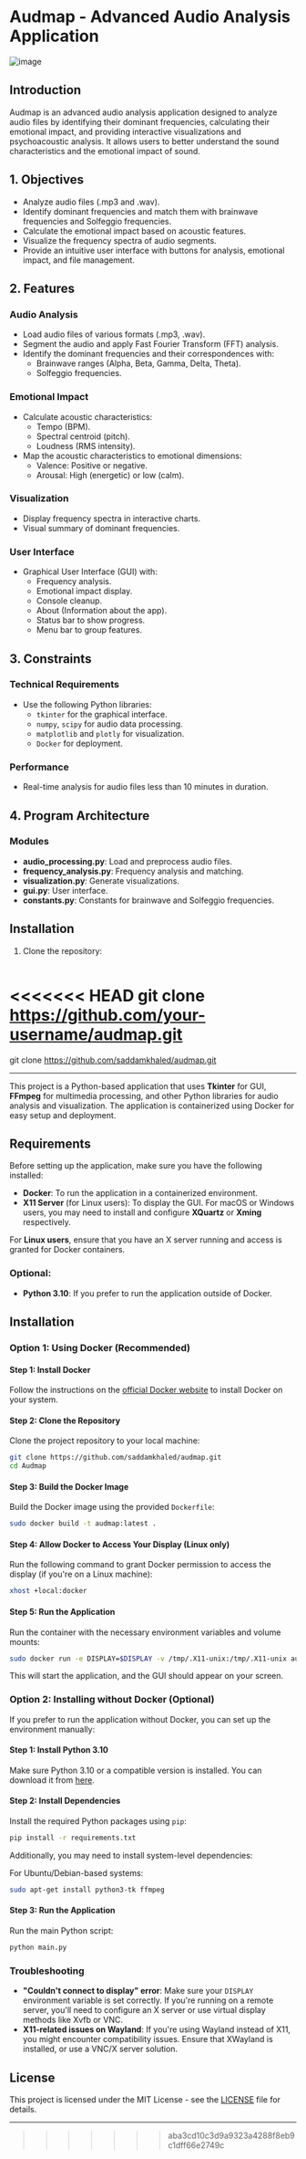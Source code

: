 # Audmap - Advanced Audio Analysis Application

![image](https://github.com/user-attachments/assets/911bcfca-5ab0-4490-9307-23c7dbe8b11e)

## Introduction
Audmap is an advanced audio analysis application designed to analyze audio files by identifying their dominant frequencies, calculating their emotional impact, and providing interactive visualizations and psychoacoustic analysis. It allows users to better understand the sound characteristics and the emotional impact of sound.

## 1. Objectives
- Analyze audio files (.mp3 and .wav).
- Identify dominant frequencies and match them with brainwave frequencies and Solfeggio frequencies.
- Calculate the emotional impact based on acoustic features.
- Visualize the frequency spectra of audio segments.
- Provide an intuitive user interface with buttons for analysis, emotional impact, and file management.

## 2. Features

### Audio Analysis
- Load audio files of various formats (.mp3, .wav).
- Segment the audio and apply Fast Fourier Transform (FFT) analysis.
- Identify the dominant frequencies and their correspondences with:
  - Brainwave ranges (Alpha, Beta, Gamma, Delta, Theta).
  - Solfeggio frequencies.

### Emotional Impact
- Calculate acoustic characteristics:
  - Tempo (BPM).
  - Spectral centroid (pitch).
  - Loudness (RMS intensity).
- Map the acoustic characteristics to emotional dimensions:
  - Valence: Positive or negative.
  - Arousal: High (energetic) or low (calm).

### Visualization
- Display frequency spectra in interactive charts.
- Visual summary of dominant frequencies.

### User Interface
- Graphical User Interface (GUI) with:
  - Frequency analysis.
  - Emotional impact display.
  - Console cleanup.
  - About (Information about the app).
  - Status bar to show progress.
  - Menu bar to group features.

## 3. Constraints

### Technical Requirements
- Use the following Python libraries:
  - `tkinter` for the graphical interface.
  - `numpy`, `scipy` for audio data processing.
  - `matplotlib` and `plotly` for visualization.
  - `Docker` for deployment.

### Performance
- Real-time analysis for audio files less than 10 minutes in duration.

## 4. Program Architecture

### Modules
- **audio_processing.py**: Load and preprocess audio files.
- **frequency_analysis.py**: Frequency analysis and matching.
- **visualization.py**: Generate visualizations.
- **gui.py**: User interface.
- **constants.py**: Constants for brainwave and Solfeggio frequencies.

## Installation

1. Clone the repository:
   ```bash
<<<<<<< HEAD
   git clone https://github.com/your-username/audmap.git
=======
   git clone https://github.com/saddamkhaled/audmap.git

---

This project is a Python-based application that uses **Tkinter** for GUI, **FFmpeg** for multimedia processing, and other Python libraries for audio analysis and visualization. The application is containerized using Docker for easy setup and deployment.

## Requirements

Before setting up the application, make sure you have the following installed:

- **Docker**: To run the application in a containerized environment.
- **X11 Server** (for Linux users): To display the GUI. For macOS or Windows users, you may need to install and configure **XQuartz** or **Xming** respectively.

For **Linux users**, ensure that you have an X server running and access is granted for Docker containers.

### Optional:
- **Python 3.10**: If you prefer to run the application outside of Docker.

## Installation

### Option 1: Using Docker (Recommended)

#### Step 1: Install Docker
Follow the instructions on the [official Docker website](https://docs.docker.com/get-docker/) to install Docker on your system.

#### Step 2: Clone the Repository
Clone the project repository to your local machine:

```bash
git clone https://github.com/saddamkhaled/audmap.git
cd Audmap
```

#### Step 3: Build the Docker Image
Build the Docker image using the provided `Dockerfile`:

```bash
sudo docker build -t audmap:latest .
```

#### Step 4: Allow Docker to Access Your Display (Linux only)
Run the following command to grant Docker permission to access the display (if you're on a Linux machine):

```bash
xhost +local:docker
```

#### Step 5: Run the Application
Run the container with the necessary environment variables and volume mounts:

```bash
sudo docker run -e DISPLAY=$DISPLAY -v /tmp/.X11-unix:/tmp/.X11-unix audmap:latest
```

This will start the application, and the GUI should appear on your screen.

### Option 2: Installing without Docker (Optional)

If you prefer to run the application without Docker, you can set up the environment manually:

#### Step 1: Install Python 3.10
Make sure Python 3.10 or a compatible version is installed. You can download it from [here](https://www.python.org/downloads/).

#### Step 2: Install Dependencies
Install the required Python packages using `pip`:

```bash
pip install -r requirements.txt
```

Additionally, you may need to install system-level dependencies:

For Ubuntu/Debian-based systems:

```bash
sudo apt-get install python3-tk ffmpeg
```

#### Step 3: Run the Application
Run the main Python script:

```bash
python main.py
```

### Troubleshooting

- **"Couldn't connect to display" error**: Make sure your `DISPLAY` environment variable is set correctly. If you're running on a remote server, you'll need to configure an X server or use virtual display methods like Xvfb or VNC.
- **X11-related issues on Wayland**: If you're using Wayland instead of X11, you might encounter compatibility issues. Ensure that XWayland is installed, or use a VNC/X server solution.

## License

This project is licensed under the MIT License - see the [LICENSE](LICENSE) file for details.

---

>>>>>>> aba3cd10c3d9a9323a4288f8eb9c1dff66e2749c
